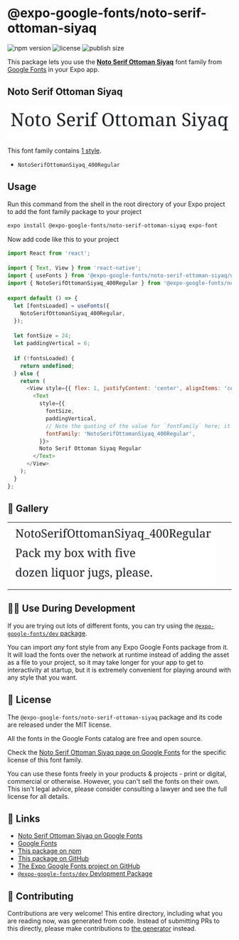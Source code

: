 # @expo-google-fonts/noto-serif-ottoman-siyaq

![npm version](https://flat.badgen.net/npm/v/@expo-google-fonts/noto-serif-ottoman-siyaq)
![license](https://flat.badgen.net/github/license/expo/google-fonts)
![publish size](https://flat.badgen.net/packagephobia/install/@expo-google-fonts/noto-serif-ottoman-siyaq)

This package lets you use the [**Noto Serif Ottoman Siyaq**](https://fonts.google.com/specimen/Noto+Serif+Ottoman+Siyaq) font family from [Google Fonts](https://fonts.google.com/) in your Expo app.

## Noto Serif Ottoman Siyaq

![Noto Serif Ottoman Siyaq](./font-family.png)

This font family contains [1 style](#-gallery).

- `NotoSerifOttomanSiyaq_400Regular`

## Usage

Run this command from the shell in the root directory of your Expo project to add the font family package to your project
```sh
expo install @expo-google-fonts/noto-serif-ottoman-siyaq expo-font
```

Now add code like this to your project
```js
import React from 'react';

import { Text, View } from 'react-native';
import { useFonts } from '@expo-google-fonts/noto-serif-ottoman-siyaq/useFonts';
import { NotoSerifOttomanSiyaq_400Regular } from '@expo-google-fonts/noto-serif-ottoman-siyaq/400Regular';

export default () => {
  let [fontsLoaded] = useFonts({
    NotoSerifOttomanSiyaq_400Regular,
  });

  let fontSize = 24;
  let paddingVertical = 6;

  if (!fontsLoaded) {
    return undefined;
  } else {
    return (
      <View style={{ flex: 1, justifyContent: 'center', alignItems: 'center' }}>
        <Text
          style={{
            fontSize,
            paddingVertical,
            // Note the quoting of the value for `fontFamily` here; it expects a string!
            fontFamily: 'NotoSerifOttomanSiyaq_400Regular',
          }}>
          Noto Serif Ottoman Siyaq Regular
        </Text>
      </View>
    );
  }
};

```

## 🔡 Gallery


||||
|-|-|-|
|![NotoSerifOttomanSiyaq_400Regular](.//400Regular/NotoSerifOttomanSiyaq_400Regular.ttf.png)||||


## 👩‍💻 Use During Development

If you are trying out lots of different fonts, you can try using the [`@expo-google-fonts/dev` package](https://github.com/freeboub/google-fonts/tree/master/font-packages/dev#readme).

You can import *any* font style from any Expo Google Fonts package from it. It will load the fonts
over the network at runtime instead of adding the asset as a file to your project, so it may take longer
for your app to get to interactivity at startup, but it is extremely convenient
for playing around with any style that you want.

## 📖 License

The `@expo-google-fonts/noto-serif-ottoman-siyaq` package and its code are released under the MIT license.

All the fonts in the Google Fonts catalog are free and open source.

Check the [Noto Serif Ottoman Siyaq page on Google Fonts](https://fonts.google.com/specimen/Noto+Serif+Ottoman+Siyaq) for the specific license of this font family.

You can use these fonts freely in your products & projects - print or digital, commercial or otherwise. However, you can't sell the fonts on their own. This isn't legal advice, please consider consulting a lawyer and see the full license for all details.

## 🔗 Links

- [Noto Serif Ottoman Siyaq on Google Fonts](https://fonts.google.com/specimen/Noto+Serif+Ottoman+Siyaq)
- [Google Fonts](https://fonts.google.com/)
- [This package on npm](https://www.npmjs.com/package/@expo-google-fonts/noto-serif-ottoman-siyaq)
- [This package on GitHub](https://github.com/freeboub/google-fonts/tree/master/font-packages/noto-serif-ottoman-siyaq)
- [The Expo Google Fonts project on GitHub](https://github.com/freeboub/google-fonts)
- [`@expo-google-fonts/dev` Devlopment Package](https://github.com/freeboub/google-fonts/tree/master/font-packages/dev)

## 🤝 Contributing

Contributions are very welcome! This entire directory, including what you are reading now, was generated from code. Instead of submitting PRs to this directly, please make contributions to [the generator](https://github.com/freeboub/google-fonts/tree/master/packages/generator) instead.
